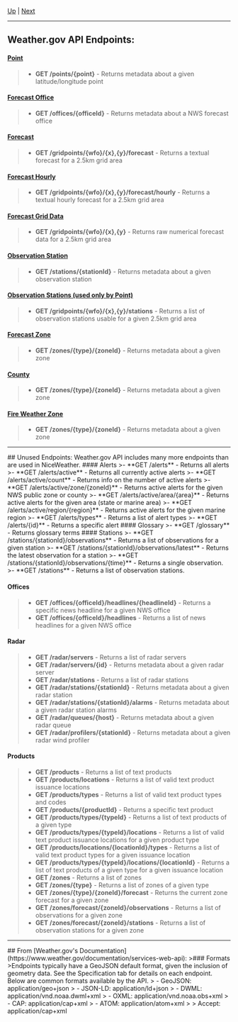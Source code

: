 [Up](../README.md) | [Next](point.md)
<hr>

## Weather.gov API Endpoints:
#### [Point](point.md)
>- **GET /points/{point}** - Returns metadata about a given latitude/longitude point
#### [Forecast Office](forecastOffice.md)
>- **GET /offices/{officeId}** - Returns metadata about a NWS forecast office
#### [Forecast](forecast.md)
>- **GET /gridpoints/{wfo}/{x},{y}/forecast** - Returns a textual forecast for a 2.5km grid area
#### [Forecast Hourly](forecastHourly.md)
>- **GET /gridpoints/{wfo}/{x},{y}/forecast/hourly** - Returns a textual hourly forecast for a 2.5km grid area
#### [Forecast Grid Data](forecastGridData.md)
>- **GET /gridpoints/{wfo}/{x},{y}** - Returns raw numerical forecast data for a 2.5km grid area
#### [Observation Station](observationStation.md)
>- **GET /stations/{stationId}** - Returns metadata about a given observation station
#### [Observation Stations (used only by Point)](observationStations.md)
>- **GET /gridpoints/{wfo}/{x},{y}/stations** - Returns a list of observation stations usable for a given 2.5km grid area
#### [Forecast Zone](forecastZone.md)
>- **GET /zones/{type}/{zoneId}** - Returns metadata about a given zone
#### [County](county.md)
>- **GET /zones/{type}/{zoneId}** - Returns metadata about a given zone
#### [Fire Weather Zone](fireWeatherZone.md)
>- **GET /zones/{type}/{zoneId}** - Returns metadata about a given zone

<hr>
## Unused Endpoints:
Weather.gov API includes many more endpoints than are used in NiceWeather.
#### Alerts
>- **GET /alerts** - Returns all alerts
>- **GET /alerts/active** - Returns all currently active alerts
>- **GET /alerts/active/count** - Returns info on the number of active alerts
>- **GET /alerts/active/zone/{zoneId}** - Returns active alerts for the given NWS public zone or county
>- **GET /alerts/active/area/{area}** - Returns active alerts for the given area (state or marine area)
>- **GET /alerts/active/region/{region}** - Returns active alerts for the given marine region
>- **GET /alerts/types** - Returns a list of alert types
>- **GET /alerts/{id}** - Returns a specific alert
#### Glossary
>- **GET /glossary** - Returns glossary terms
#### Stations
>- **GET /stations/{stationId}/observations** - Returns a list of observations for a given station
>- **GET /stations/{stationId}/observations/latest** - Returns the latest observation for a station
>- **GET /stations/{stationId}/observations/{time}** - Returns a single observation.
>- **GET /stations** - Returns a list of observation stations.

#### Offices
>- **GET /offices/{officeId}/headlines/{headlineId}** - Returns a specific news headline for a given NWS office
>- **GET /offices/{officeId}/headlines** - Returns a list of news headlines for a given NWS office

#### Radar
>- **GET /radar/servers** - Returns a list of radar servers
>- **GET /radar/servers/{id}** - Returns metadata about a given radar server
>- **GET /radar/stations** - Returns a list of radar stations
>- **GET /radar/stations/{stationId}** - Returns metadata about a given radar station
>- **GET /radar/stations/{stationId}/alarms** - Returns metadata about a given radar station alarms
>- **GET /radar/queues/{host}** - Returns metadata about a given radar queue
>- **GET /radar/profilers/{stationId}** - Returns metadata about a given radar wind profiler

#### Products
>- **GET /products** - Returns a list of text products
>- **GET /products/locations** - Returns a list of valid text product issuance locations
>- **GET /products/types** - Returns a list of valid text product types and codes
>- **GET /products/{productId}** - Returns a specific text product
>- **GET /products/types/{typeId}** - Returns a list of text products of a given type
>- **GET /products/types/{typeId}/locations** - Returns a list of valid text product issuance locations for a given product type
>- **GET /products/locations/{locationId}/types** - Returns a list of valid text product types for a given issuance location
>- **GET /products/types/{typeId}/locations/{locationId}** - Returns a list of text products of a given type for a given issuance location
>- **GET /zones** - Returns a list of zones
>- **GET /zones/{type}** - Returns a list of zones of a given type
>- **GET /zones/{type}/{zoneId}/forecast** - Returns the current zone forecast for a given zone
>- **GET /zones/forecast/{zoneId}/observations** - Returns a list of observations for a given zone
>- **GET /zones/forecast/{zoneId}/stations** - Returns a list of observation stations for a given zone

<hr>
## From [Weather.gov's Documentation](https://www.weather.gov/documentation/services-web-api):
>### Formats
>Endpoints typically have a GeoJSON default format, given the inclusion of geometry data. See the Specification tab for details on each endpoint. Below are common formats available by the API.  
> - GeoJSON: application/geo+json
> - JSON-LD: application/ld+json
> - DWML: application/vnd.noaa.dwml+xml
> - OXML: application/vnd.noaa.obs+xml
> - CAP: application/cap+xml
> - ATOM: application/atom+xml  
>
> Accept: application/cap+xml
